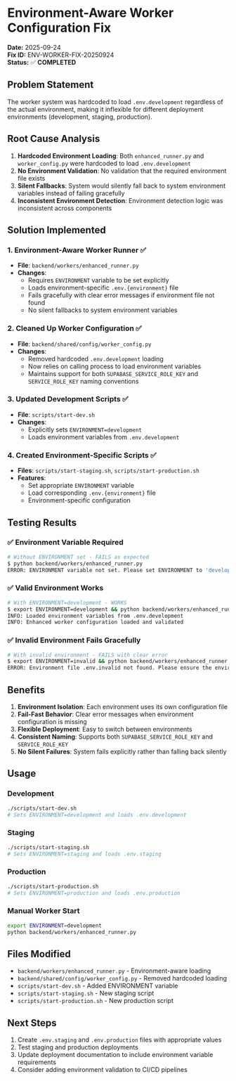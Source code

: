 # Environment-Aware Worker Configuration Fix
**Date:** 2025-09-24  
**Fix ID:** ENV-WORKER-FIX-20250924  
**Status:** ✅ **COMPLETED**

## Problem Statement

The worker system was hardcoded to load `.env.development` regardless of the actual environment, making it inflexible for different deployment environments (development, staging, production).

## Root Cause Analysis

1. **Hardcoded Environment Loading**: Both `enhanced_runner.py` and `worker_config.py` were hardcoded to load `.env.development`
2. **No Environment Validation**: No validation that the required environment file exists
3. **Silent Fallbacks**: System would silently fall back to system environment variables instead of failing gracefully
4. **Inconsistent Environment Detection**: Environment detection logic was inconsistent across components

## Solution Implemented

### 1. **Environment-Aware Worker Runner** ✅
- **File**: `backend/workers/enhanced_runner.py`
- **Changes**:
  - Requires `ENVIRONMENT` variable to be set explicitly
  - Loads environment-specific `.env.{environment}` file
  - Fails gracefully with clear error messages if environment file not found
  - No silent fallbacks to system environment variables

### 2. **Cleaned Up Worker Configuration** ✅
- **File**: `backend/shared/config/worker_config.py`
- **Changes**:
  - Removed hardcoded `.env.development` loading
  - Now relies on calling process to load environment variables
  - Maintains support for both `SUPABASE_SERVICE_ROLE_KEY` and `SERVICE_ROLE_KEY` naming conventions

### 3. **Updated Development Scripts** ✅
- **File**: `scripts/start-dev.sh`
- **Changes**:
  - Explicitly sets `ENVIRONMENT=development`
  - Loads environment variables from `.env.development`

### 4. **Created Environment-Specific Scripts** ✅
- **Files**: `scripts/start-staging.sh`, `scripts/start-production.sh`
- **Features**:
  - Set appropriate `ENVIRONMENT` variable
  - Load corresponding `.env.{environment}` file
  - Environment-specific configuration

## Testing Results

### ✅ **Environment Variable Required**
```bash
# Without ENVIRONMENT set - FAILS as expected
$ python backend/workers/enhanced_runner.py
ERROR: ENVIRONMENT variable not set. Please set ENVIRONMENT to 'development', 'staging', or 'production'
```

### ✅ **Valid Environment Works**
```bash
# With ENVIRONMENT=development - WORKS
$ export ENVIRONMENT=development && python backend/workers/enhanced_runner.py
INFO: Loaded environment variables from .env.development
INFO: Enhanced worker configuration loaded and validated
```

### ✅ **Invalid Environment Fails Gracefully**
```bash
# With invalid environment - FAILS with clear error
$ export ENVIRONMENT=invalid && python backend/workers/enhanced_runner.py
ERROR: Environment file .env.invalid not found. Please ensure the environment file exists for environment 'invalid'.
```

## Benefits

1. **Environment Isolation**: Each environment uses its own configuration file
2. **Fail-Fast Behavior**: Clear error messages when environment configuration is missing
3. **Flexible Deployment**: Easy to switch between environments
4. **Consistent Naming**: Supports both `SUPABASE_SERVICE_ROLE_KEY` and `SERVICE_ROLE_KEY`
5. **No Silent Failures**: System fails explicitly rather than falling back silently

## Usage

### Development
```bash
./scripts/start-dev.sh
# Sets ENVIRONMENT=development and loads .env.development
```

### Staging
```bash
./scripts/start-staging.sh
# Sets ENVIRONMENT=staging and loads .env.staging
```

### Production
```bash
./scripts/start-production.sh
# Sets ENVIRONMENT=production and loads .env.production
```

### Manual Worker Start
```bash
export ENVIRONMENT=development
python backend/workers/enhanced_runner.py
```

## Files Modified

- `backend/workers/enhanced_runner.py` - Environment-aware loading
- `backend/shared/config/worker_config.py` - Removed hardcoded loading
- `scripts/start-dev.sh` - Added ENVIRONMENT variable
- `scripts/start-staging.sh` - New staging script
- `scripts/start-production.sh` - New production script

## Next Steps

1. Create `.env.staging` and `.env.production` files with appropriate values
2. Test staging and production deployments
3. Update deployment documentation to include environment variable requirements
4. Consider adding environment validation to CI/CD pipelines
